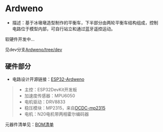 # Ardweno
- 描述：基于冰墩墩造型制作的平衡车，下半部分由两轮平衡车结构组成，控制电路位于模型内部，可自行站立和通过蓝牙遥控运动。

软硬件开发中...

见dev分支[Ardweno/tree/dev](https://github.com/Fudan-EGA/Ardweno/tree/dev)

## 硬件部分
- 电路设计开源链接：[ESP32-Ardweno](https://oshwhub.com/leannn/esp32-ping-heng-ju_copy)
 
> * 主控：ESP32DevKit开发板
> * 加速度传感器：MPU6050
> * 电机驱动：DRV8833
> * 稳压模块：MP2315，来自[DCDC-mp2315](https://oshwhub.com/sunhaoqin/dcdc_mp2315)
> * 电机：N20电机带两相霍尔编码器

元器件清单见：[BOM清单](https://github.com/Leannnnnnn/Ardweno/blob/dev/hardware/BOM%E6%B8%85%E5%8D%95.md)

